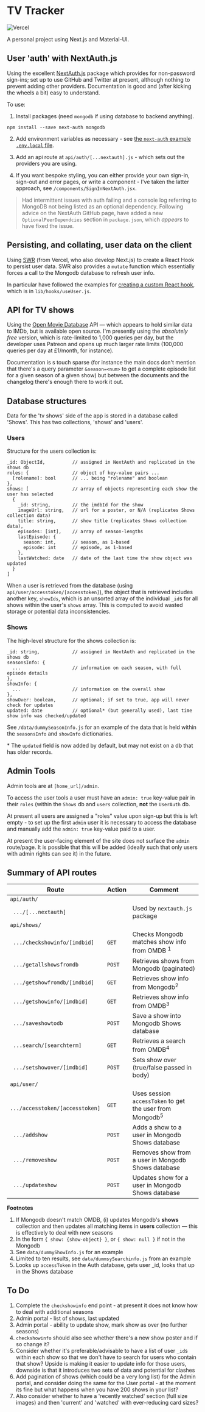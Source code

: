 # TV Tracker

![Vercel](http://therealsujitk-vercel-badge.vercel.app/?app=tv-tracker-app)

A personal project using Next.js and Material-UI.

## User 'auth' with NextAuth.js

Using the excellent [NextAuth.js](https://next-auth.js.org/) package which provides for non-password
sign-ins; set up to use GitHub and Twitter at present, although nothing to prevent adding other
providers. Documentation is good and (after kicking the wheels a bit) easy to understand.

To use: 

1. Install packages (need `mongodb` if using database to backend anything).

```
npm install --save next-auth mongodb
```

2. Add environment variables as necessary - see [the `next-auth`
example `.env.local` file](https://github.com/nextauthjs/next-auth-example/blob/main/.env.local.example).

3. Add an api route at `api/auth/[...nextauth].js` - which sets out the providers you are using.

4. If you want bespoke styling, you can either provide your own sign-in, sign-out and error pages,
or write a component - I've taken the latter approach, see `/components/SignInNextAuth.jsx`.

> Had intermittent issues with auth failing and a console log referring to MongoDB not
> being listed as an optional dependency. Following advice on the NextAuth GitHub page, have added a
> new `OptionalPeerDependcies` section in `package.json`, which *appears* to have fixed the issue.

## Persisting, and collating, user data on the client

Using [SWR](https://swr.vercel.app) (from Vercel, who also develop Next.js) to create a React Hook
to persist user data. SWR also provides a `mutate` function which essentially forces a call to the
Mongodb database to refresh user info.

In particular have followed the examples for [creating a custom React
hook](https://swr.vercel.app/getting-started#make-it-reusable), which is in `lib/hooks/useUser.js`.

## API for TV shows

Using the [Open Movie Database](http://www.omdbapi.com/) API &mdash; which appears to hold similar 
data to IMDb, but is available open source. I'm presently using the *absolutely free* version, which 
is rate-limited to 1,000 queries per day, but the developer uses Patreon and opens up much larger
rate limits (100,000 queries per day at £1/month, for instance).

Documentation is s touch sparse (for instance the main docs don't mention that there's a query
parameter `&season=<num>` to get a complete episode list for a given season of a given show) but
between the documents and the changelog there's enough there to work it out.

## Database structures

Data for the 'tv shows' side of the app is stored in a database called 'Shows'. This has two
collections, 'shows' and 'users'.

### Users

Structure for the users collection is:

```
_id: ObjectId,          // assigned in NextAuth and replicated in the shows db
roles: {                // object of key-value pairs ...
  [rolename]: bool      // ... being "rolename" and boolean
},
shows: [                // array of objects representing each show the user has selected
  {
    _id: string,        // the imdbId for the show
    imageUrl: string,   // url for a poster, or N/A (replicates Shows collection data)
    title: string,      // show title (replicates Shows collection data),
    episodes: [int],    // array of season-lengths
    lastEpisode: {
      season: int,      // season, as 1-based
      episode: int      // episode, as 1-based
    },
    lastWatched: date   // date of the last time the show object was updated
  }
]
```

When a user is retrieved from the database (using `api/user/accesstoken/[accesstoken]`), the object
that is retrieved includes another key, `showIds`, which is an unsorted array of the individual
`_id`s for all shows within the user's `shows` array. This is computed to avoid wasted storage or
potential data inconsistencies.

### Shows

The high-level structure for the shows collection is:

```
_id: string,            // assigned in NextAuth and replicated in the shows db
seasonsInfo: {
  ...                   // information on each season, with full episode details
},
showInfo: {
  ...                   // information on the overall show
},
showOver: boolean,      // optional; if set to true, app will never check for updates
updated: date           // optional* (but generally used), last time show info was checked/updated
```

See `/data/dummySeasonInfo.js` for an example of the data that is held within the `seasonsInfo`  and
`showInfo` dictionaries.

\* The `updated` field is now added by default, but may not exist on a db that has older records.

## Admin Tools

Admin tools are at `[home_url]/admin`.

To access the user tools a user must have an `admin: true` key-value pair in their `roles` (within
the `Shows` db and `users` collection, **not** the `UserAuth` db.

At present all users are assigned a "roles" value upon sign-up but this is left empty - to set up
the first `admin` user it is necessary to access the database and manually add the `admin: true`
key-value paid to a user.

At present the user-facing element of the site does not surface the `admin` route/page. It is
possible that this will be added (ideally such that only users with admin rights can see it) in the
future.

## Summary of API routes

| Route  | Action | Comment |
|--------|--------|---------|
| `api/auth/` | | |
| ` .../[...nextauth]` | | Used by `nextauth.js` package |
| `api/shows/` | | |
| ` .../checkshowinfo/[imdbid]` | `GET` | Checks Mongodb matches show info from OMDB <sup>1</sup>|
| ` .../getallshowsfromdb` | `POST` | Retrieves shows from Mongodb (paginated) |
| ` .../getshowfromdb/[imdbid]` | `GET` | Retrieves show info from Mongodb<sup>2</sup> |
| ` .../getshowinfo/[imdbid]` | `GET` | Retrieves show info from OMDB<sup>3</sup> |
| ` .../saveshowtodb` | `POST` | Save a show into Mongodb Shows database |
| ` ...search/[searchterm]` | `GET` | Retrieves a search from OMDB<sup>4</sup> |
| ` .../setshowover/[imdbid]` | `POST` | Sets show over (true/false passed in body) |
| `api/user/` | |
| ` .../accesstoken/[accesstoken]` | `GET` | Uses session `accessToken` to get the user from Mongodb<sup>5</sup> |
| ` .../addshow` | `POST` | Adds a show to a user in Mongodb Shows database |
| ` .../removeshow` | `POST` | Removes show from a user in Mongodb Shows database |
| ` .../updateshow` | `POST` | Updates show for a user in Mongodb Shows database |

**Footnotes**
1. If Mongodb doesn't match OMDB, (i) updates Mongodb's **shows** collection and then updates all
matching items in **users** collection &mdash; this is effectively to deal with new seasons
2. In the form `{ show: {show-object} }`, or `{ show: null }` if not in the Mongodb
3. See `data/dummyShowInfo.js` for an example
4. Limited to ten results, see `data/dummsySearchinfo.js` from an example
5. Looks up `accessToken` in the Auth database, gets user _id, looks that up in the Shows database

## To Do

1. Complete the `checkshowinfo` end point - at present it does not know how to deal with additional
   seasons
1. Admin portal - list of shows, last updated
1. Admin portal - ability to update show, mark show as over (no further seasons)
1. `checkshowinfo` should also see whether there's a new show poster and if so change it?
1. Consider whether it's preferable/advisable to have a list of user `_id`s within each show so that
   we don't have to search for users who contain that show? Upside is making it easier to update
   info for those users, downside is that it introduces two sets of data and potential for clashes
1. Add pagination of shows (which could be a very long list) for the Admin portal, and consider
   doing the same for the User portal - at the moment its fine but what happens when you have 200
   shows in your list?
1. Also consider whether to have a 'recently watched' section (full size images) and then 'current'
   and 'watched' with ever-reducing card sizes?